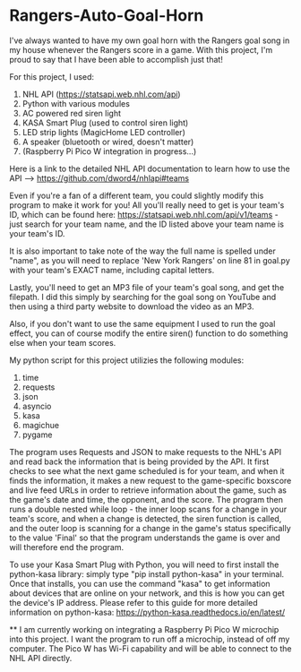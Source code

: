 # Rangers-Auto-Goal-Horn

I've always wanted to have my own goal horn with the Rangers goal song in my house whenever the Rangers score in a game. With this project, I'm proud to say that I have been able to accomplish just that! 


For this project, I used:

1. NHL API (https://statsapi.web.nhl.com/api)
2. Python with various modules
3. AC powered red siren light
4. KASA Smart Plug (used to control siren light)
5. LED strip lights (MagicHome LED controller)
6. A speaker (bluetooth or wired, doesn't matter)
7. (Raspberry Pi Pico W integration in progress...)


Here is a link to the detailed NHL API documentation to learn how to use the API --> https://github.com/dword4/nhlapi#teams

Even if you're a fan of a different team, you could slightly modify this program to make it work for you! All you'll really need to get is your team's ID, which 
can be found here: https://statsapi.web.nhl.com/api/v1/teams - just search for your team name, and the ID listed above your team name is your team's ID.

It is also important to take note of the way the full name is spelled under "name", as you will need to replace 'New York Rangers' on line 81 in goal.py with your team's 
EXACT name, including capital letters. 

Lastly, you'll need to get an MP3 file of your team's goal song, and get the filepath. I did this simply by searching for the goal song on YouTube and then using a third party website to download the video as an MP3. 

Also, if you don't want to use the same equipment I used to run the goal effect, you can of course modify the entire siren() function to do something else when your team scores. 

My python script for this project utilizies the following modules:
1. time
2. requests
3. json
4. asyncio
5. kasa 
6. magichue
7. pygame

The program uses Requests and JSON to make requests to the NHL's API and read back the information that is being provided by the API. It first checks to see what the next game scheduled is
for your team, and when it finds the information, it makes a new request to the game-specific boxscore and live feed URLs in order to retrieve information about the game, such as 
the game's date and time, the opponent, and the score. The program then runs a double nested while loop - the inner loop scans for a change in your team's score, and when a change is detected, the siren function is called, and the outer loop is scanning for a change in the game's status specifically to the value 'Final' so that the program understands the game is over
and will therefore end the program. 

To use your Kasa Smart Plug with Python, you will need to first install the python-kasa library: simply type "pip install python-kasa" in your terminal. Once that installs, you can use the command "kasa" to get information about devices that are online on your network, and this is how you can get the 
device's IP address. Please refer to this guide for more detailed information on python-kasa: https://python-kasa.readthedocs.io/en/latest/

** I am currently working on integrating a Raspberry Pi Pico W microchip into this project. I want the program to run off a microchip, instead of off my computer. The Pico W has Wi-Fi capability and will be able to connect to the NHL API directly. 



